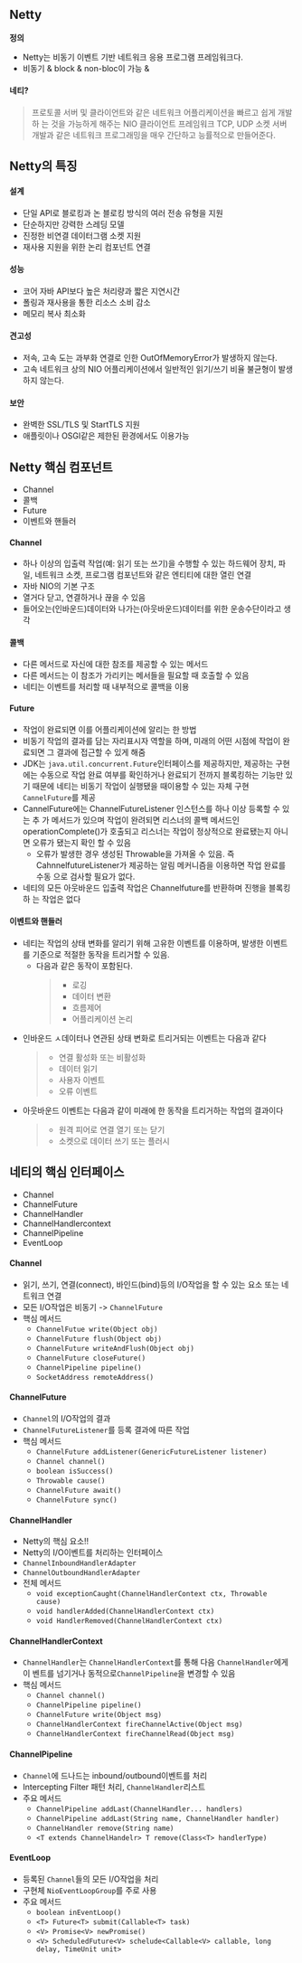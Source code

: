 ## Netty

**정의**
- Netty는 비동기 이벤트 기반 네트워크 응용 프로그램 프레임워크다.
- 비동기 & block & non-bloc이 가능 & 

#### 네티?
> 프로토콜 서버 및 클라이언트와 같은 네트워크 어플리케이션을 빠르고 쉽게 개발하
> 는 것을 가능하게 해주는 NIO 클라이언트 프레임워크
> TCP, UDP 소켓 서버 개발과 같은 네트워크 프로그래밍을 매우 간단하고 능률적으로
> 만들어준다.


## Netty의 특징

#### 설계
- 단일 API로 블로킹과 논 블로킹 방식의 여러 전송 유형을 지원
- 단순하지만 강력한 스레딩 모델
- 진정한 비연결 데이터그램 소켓 지원
- 재사용 지원을 위한 논리 컴포넌트 연결

#### 성능
- 코어 자바 API보다 높은 처리량과 짧은 지연시간
- 폴링과 재사용을 통한 리소스 소비 감소
- 메모리 복사 최소화

#### 견고성
- 저속, 고속 도는 과부화 연결로 인한 OutOfMemoryError가 발생하지 않는다.
- 고속 네트워크 상의 NIO 어플리케이션에서 일반적인 읽기/쓰기 비율 불균형이 발생
하지 않는다.

#### 보안
- 완벽한 SSL/TLS 및 StartTLS 지원
- 애플릿이나 OSGI같은 제한된 환경에서도 이용가능

## Netty 핵심 컴포넌트
- Channel
- 콜백
- Future
- 이벤트와 핸들러

#### Channel
- 하나 이상의 입출력 작업(예: 읽기 또는 쓰기)을 수행할 수 있는 하드웨어 장치, 파
    일, 네트워크 소켓, 프로그램 컴포넌트와 같은 엔티티에 대한 열린 연결
- 자바 NIO의 기본 구조
- 열거다 닫고, 연결하거나 끊을 수 있음
- 들어오는(인바운드)데이터와 나가는(아웃바운드)데이터를 위한 운송수단이라고 생각

#### 콜백
- 다른 메서드로 자신에 대한 참조를 제공할 수 있는 메서드
- 다른 메서드는 이 참조가 가리키는 메서들을 필요할 때 호출할 수 있음
- 네티는 이벤트를 처리할 때 내부적으로 콜백을 이용

#### Future
- 작업이 완료되면 이를 어플리케이션에 알리는 한 방법
- 비동기 작업의 결과를 담는 자리표시자 역할을 하며, 미래의 어떤 시점에 작업이 완
    료되면 그 결과에 접근할 수 있게 해줌
- JDK는 `java.util.concurrent.Future`인터페이스를 제공하지만, 제공하는 구현에는
    수동으로 작업 완료 여부를 확인하거나 완료되기 전까지 블록킹하는 기능만 있기
    때문에 네티는 비동기 작업이 실행됐을 때이용할 수 있는 자체 구현
    `CannelFuture`를 제공
- CannelFuture에는 ChannelFutureListener 인스턴스를 하나 이상 등록할 수 있는 추
    가 메서드가 있으며 작업이 완려되면 리스너의 콜백 메서드인
    operationComplete()가 호출되고 리스너는 작업이 정상적으로 완료됐는지 아니면
    오류가 됐는지 확인 할 수 있음
  - 오류가 발생한 경우 생성된 Throwable을 가져올 수 있음. 즉
      CahnnelfutureListener가 제공하는 알림 메커니즘을 이용하면 작업 완료를 수동
      으로 검사할 필요가 없다.
- 네티의 모든 아웃바운드 입출력 작업은 Channelfuture를 반환하며 진행을 블록킹하
    는 작업은 없다

#### 이벤트와 핸들러
- 네티는 작업의 상태 변화를 알리기 위해 고유한 이벤트를 이용하며, 발생한 이벤트
    를 기준으로 적절한 동작을 트리거할 수 있음.
  - 다음과 같은 동작이 포함된다.
    > - 로깅
    > - 데이터 변환
    > - 흐름제어
    > - 어플리케이션 논리
- 인바운드 ㅅ데이터나 연관된 상태 변화로 트리거되는 이벤트는 다음과 같다
  > - 연결 활성화 또는 비활성화
  > - 데이터 읽기
  > - 사용자 이벤트
  > - 오류 이벤트
- 아웃바운드 이벤트는 다음과 같이 미래에 한 동작을 트리거하는 작업의 결과이다
  > - 원격 피어로 연결 열기 또는 닫기
  > - 소켓으로 데이터 쓰기 또는 플러시



## 네티의 핵심 인터페이스

- Channel
- ChannelFuture
- ChannelHandler
- ChannelHandlercontext
- ChannelPipeline
- EventLoop

#### Channel

- 읽기, 쓰기, 연결(connect), 바인드(bind)등의 I/O작업을 할 수 있는 요소 또는 네
  트워크 연결
- 모든 I/O작업은 비동기 -> `ChannelFuture`
- 핵심 메서드
  - `ChannelFutue write(Object obj)`
  - `ChannelFuture flush(Object obj)`
  - `ChannelFuture writeAndFlush(Object obj)`
  - `ChannelFuture closeFuture()`
  - `ChannelPipeline pipeline()`
  - `SocketAddress remoteAddress()`

#### ChannelFuture

- `Channel`의 I/O작업의 결과
- `ChannelFutureListener`를 등록 결과에 따른 작업
- 핵심 메서드
  - `ChannelFuture addListener(GenericFutureListener listener)`
  - `Channel channel()`
  - `boolean isSuccess()`
  - `Throwable cause()`
  - `ChannelFuture await()`
  - `ChannelFuture sync()`

#### ChannelHandler

- Netty의 핵심 요소!!
- Netty의 I/O이벤트를 처리하는 인터페이스
- `ChannelInboundHandlerAdapter`
- `ChannelOutboundHandlerAdapter`
- 전체 메서드
  - `void exceptionCaught(ChannelHandlerContext ctx, Throwable cause)`
  - `void handlerAdded(ChannelHandlerContext ctx)`
  - `void HandlerRemoved(ChannelHandlerContext ctx)`

#### ChannelHandlerContext

- `ChannelHandler`는 `ChannelHandlerContext`를 통해 다음 `ChannelHandler`에게 이
  벤트를 넘기거나 동적으로`ChannelPipeline`을 변경할 수 있음
- 핵심 메서드
  - `Channel channel()`
  - `ChannelPipeline pipeline()`
  - `ChannelFuture write(Object msg)`
  - `ChannelHandlerContext fireChannelActive(Object msg)`
  - `ChannelHandlerContext fireChannelRead(Object msg)`

#### ChannelPipeline

- `Channel`에 드나드는 inbound/outbound이벤트를 처리
- Intercepting Filter 패턴 처리, `ChannelHandler`리스트
- 주요 메서드
  - `ChannelPipeline addLast(ChannelHandler... handlers)`
  - `ChannelPipeline addLast(String name, ChannelHandler handler)`
  - `ChannelHandler remove(String name)`
  - `<T extends ChannelHandelr> T remove(Class<T> handlerType)`

#### EventLoop

- 등록된 `Channel`들의 모든 I/O작업을 처리
- 구현체 `NioEventLoopGroup`를 주로 사용
- 주요 메서드
  - `boolean inEventLoop()`
  - `<T> Future<T> submit(Callable<T> task)`
  - `<V> Promise<V> newPromise()`
  - `<V> ScheduledFuture<V> schelude<Callable<V> callable, long delay, TimeUnit
    unit>`

